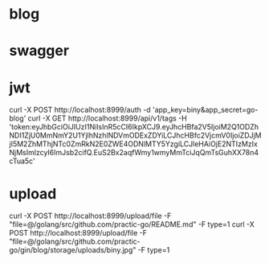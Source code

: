 # blog

# swagger
<!-- 
    internal/routers/api/v1 为API接口写入注解
    $ swag init 命令生成swagger文档
    启动服务,访问 http://localhost:8999/swagger/index.html 
-->


# jwt
curl -X POST http://localhost:8999/auth -d 'app_key=biny&app_secret=go-blog'
curl -X GET http://localhost:8999/api/v1/tags -H 'token:eyJhbGciOiJIUzI1NiIsInR5cCI6IkpXCJ9.eyJhcHBfa2V5IjoiM2Q1ODZhNDI1ZjU0MmNmY2U1YjlhNzhlNDVmODExZDYiLCJhcHBfc2VjcmV0IjoiZDJjMjI5M2ZhMThjNTc0ZmRkN2E0ZWE4ODNlMTY5YzgiLCJleHAiOjE2NTIzMzIxNjMsImlzcyI6ImJsb2cifQ.EuS2Bx2aqfWmy1wmyMmTciJqQmTsGuhXX78n4cTua5c'

# upload
curl -X POST http://localhost:8999/upload/file -F "file=@/golang/src/github.com/practic-go/README.md" -F type=1
curl -X POST http://localhost:8999/upload/file -F "file=@/golang/src/github.com/practic-go/gin/blog/storage/uploads/biny.jpg" -F type=1